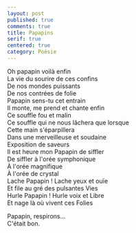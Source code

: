 ```yaml
---
layout: post
published: true
comments: true
title: Papapins
serif: true
centered: true
category: Poésie
---
```

Oh papapin voilà enfin  
La vie du sourire de ces confins  
De nos mondes puissants  
De nos contrées de folie  
Papapin sens-tu cet entrain  
Il monte, me prend et chante enfin  
Ce souffle fou et malin  
Ce souffle qui ne nous lâchera que lorsque  
Cette main s'éparpillera  
Dans une merveilleuse et soudaine  
Exposition de saveurs  
Il est heure mon Papapin de siffler  
De siffler à l'orée symphonique  
À l'orée magnifique  
À l'orée de crystal  
Lache Papapin ! Lache yeux et ouïe  
Et file au gré des pulsantes Vies  
Hurle Papapin ! Hurle voix et Libre  
Et nage là où vivent ces Folies

Papapin, respirons…  
C'était bon.
